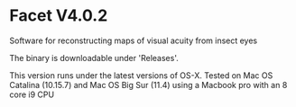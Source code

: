# Facet V4.0.2
Software for reconstructing maps of visual acuity from insect eyes

The binary is downloadable under 'Releases'.

This version runs under the latest versions of OS-X. Tested on Mac OS Catalina (10.15.7) and Mac OS Big Sur (11.4) using a Macbook pro with an 8 core i9 CPU

